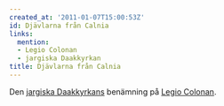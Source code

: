 ```yaml
---
created_at: '2011-01-07T15:00:53Z'
id: Djävlarna från Calnia
links:
  mention:
  - Legio Colonan
  - jargiska Daakkyrkan
title: Djävlarna från Calnia
---
```


Den [jargiska Daakkyrkans] benämning på [Legio Colonan].

  [jargiska Daakkyrkans]: jargiska_Daakkyrkan
  [Legio Colonan]: Legio_Colonan
